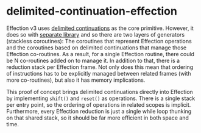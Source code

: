 # delimited-continuation-effection

Effection v3 uses [delimited continuations](https://en.wikipedia.org/wiki/Delimited_continuation) as the core primitive. However, it does so with [separate library](https://github.com/thefrontside/continuation/) and so there are two layers of generators (stackless coroutines): The coroutines that represent Effection operations and the coroutines based on delimited continuations that manage those Effection co-routines. As a result, for a single Effection routine, there could be N co-routines added on to manage it. In addition to that, there is a reduction stack per Effection frame. Not only does this mean that ordering of instructions has to be explicitly managed between related frames (with more co-routines), but also it has memory implications.

This proof of concept brings delimited continuations directly into Effection by implementing `shift()` and `reset()` as operations. There is a single stack per entry point, so the ordering of operations in related scopes is implicit. Furthermore, every Effection reduction is just a single while loop thunking on that shared stack, so it should be far more efficient in both space and time.
